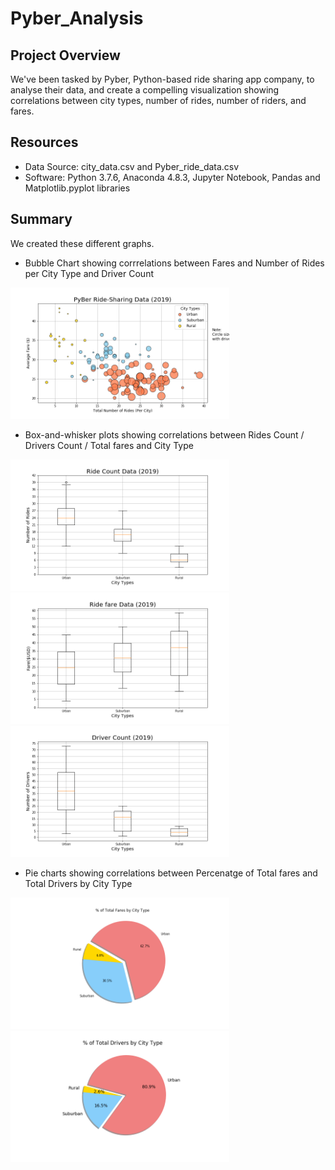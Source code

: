 # Pyber_Analysis

## Project Overview
We've been tasked by Pyber, Python-based ride sharing app company, to analyse their data, and create a compelling visualization showing correlations between city types, number of rides, number of riders, and fares.

## Resources
- Data Source: city_data.csv and Pyber_ride_data.csv
- Software: Python 3.7.6, Anaconda 4.8.3, Jupyter Notebook, Pandas and Matplotlib.pyplot libraries

## Summary
We created these different graphs.
- Bubble Chart showing corrrelations between Fares and Number of Rides per City Type and Driver Count
<img src="Analysis/Fig1.png" width="350">

- Box-and-whisker plots showing correlations between Rides Count / Drivers Count / Total fares and City Type
<img src="Analysis/Fig2.png" width="350">
<img src="Analysis/Fig3.png" width="350">
<img src="Analysis/Fig4.png" width="350">

- Pie charts showing correlations between Percenatge of Total fares and Total Drivers by City Type
<img src="Analysis/Fig5.png" width="350">
<img src="Analysis/Fig6.png" width="350">

